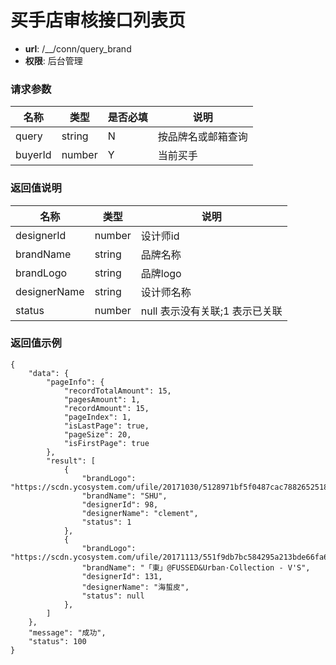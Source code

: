 买手店审核接口列表页
=======

- **url**: /__/conn/query_brand
- **权限**: 后台管理


### 请求参数

|   名称  |  类型  | 是否必填 |        说明        |
|---------|--------|----------|--------------------|
| query   | string | N        | 按品牌名或邮箱查询 |
| buyerId | number | Y        | 当前买手           |

### 返回值说明

|     名称     |  类型  |              说明              |
|--------------|--------|--------------------------------|
| designerId   | number | 设计师id                       |
| brandName    | string | 品牌名称                       |
| brandLogo    | string | 品牌logo                       |
| designerName | string | 设计师名称                     |
| status       | number | null 表示没有关联;1 表示已关联 |

### 返回值示例

```
{
    "data": {
        "pageInfo": {
            "recordTotalAmount": 15,
            "pagesAmount": 1,
            "recordAmount": 15,
            "pageIndex": 1,
            "isLastPage": true,
            "pageSize": 20,
            "isFirstPage": true
        },
        "result": [
            {
                "brandLogo": "https://scdn.ycosystem.com/ufile/20171030/5128971bf5f0487cac7882652518c2ea",
                "brandName": "SHU",
                "designerId": 98,
                "designerName": "clement",
                "status": 1
            },
            {
                "brandLogo": "https://scdn.ycosystem.com/ufile/20171113/551f9db7bc584295a213bde66fa62898",
                "brandName": "「東」@FUSSED&Urban·Collection - V'S",
                "designerId": 131,
                "designerName": "海蜇皮",
                "status": null
            },
        ]
    },
    "message": "成功",
    "status": 100
}
```
